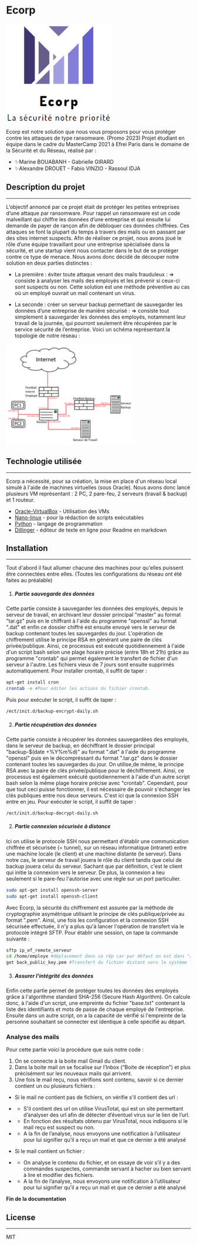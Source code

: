 # Ecorp

<img src="logo-pj-Ransomeware.png" width="290" height="270" />

Ecorp est notre solution que nous vous proposons pour vous protéger contre les attaques de type ransomware. 
(Promo 2023) Projet étudiant en équipe dans le cadre du MasterCamp 2021 à Efrei Paris dans le domaine de la Sécurité et du Réseau, réalisé par : 
- ✨Marine BOUABANH - Gabrielle GIRARD  
- ✨Alexandre DROUET - Fabio VINZIO - Rassoul IDJA 


## Description du projet
---
L’objectif annoncé par ce projet était de protéger les petites entreprises d’une attaque par ransomware. Pour rappel un ransomware est un code malveillant qui chiffre les données d’une entreprise et qui ensuite lui demande de payer de rançon afin de débloquer ces données chiffrées. Ces attaques se font la plupart du temps à travers des mails ou en passant par des sites internet suspects.
Afin de réaliser ce projet, nous avons joué le rôle d’une équipe travaillant pour une entreprise spécialisée dans la sécurité, et une startup vient nous contacter dans le but de se protéger contre ce type de menace. Nous avons donc décidé de découper notre solution en deux parties distinctes : 
-	La première : éviter toute attaque venant des mails frauduleux :
=> consiste à analyser les mails des employés et les prévenir si ceux-ci sont suspects ou non. Cette solution est une méthode préventive au cas où un employé ouvrait un mail contenant un virus. 

-	La seconde : créer un serveur backup permettant de sauvegarder les données d’une entreprise de manière sécurisé :
=> consiste tout simplement à sauvegarder les données des employés, notamment leur travail de la journée, qui pourront seulement être récupérées par le service sécurité de l’entreprise. 
Voici un schéma représentant la topologie de notre réseau :

<img src="reseau_projet_mc.png" width="350" height="276" />

## Technologie utilisée
---
Ecorp a nécessité, pour sa création, la mise en place d'un réseau local simulé à l'aide de machines virtuelles (sous Oracle). Nous avons donc lancé plusieurs VM représentant : 2 PC, 2 pare-feu, 2 serveurs (travail & backup) et 1 routeur. 

- [Oracle-VirtualBox](https://www.virtualbox.org/) - Utilisation des VMs
- [Nano-linux]() - pour la rédaction de scripts exécutables
- [Python]() - langage de programmation
- [Dillinger](https://dillinger.io/) - éditeur de texte en ligne pour Readme en markdown

## Installation
---
Tout d'abord il faut allumer chacune des machines pour qu'elles puissent être connectées entre elles. (Toutes les configurations du réseau ont été faites au préalable)

1. ##### Partie sauvegarde des données 
Cette partie consiste à sauvegarder les données des employés, depuis le serveur de travail, en archivant leur dossier principal "master" au format "tar.gz" puis en le chiffrant à l'aide du programme "openssl" au format ".dat" et enfin ce dossier chiffré est ensuite envoyé vers le serveur de backup contenant toutes les sauvegardes du jour. L'opération de chiffrement utilise le principe RSA en générant une paire de clés privée/publique. Ainsi, ce processus est exécuté quotidiennement à l'aide d'un script bash selon une plage horaire précise (entre 18h et 21h) grâce au programme "crontab" qui permet également le transfert de fichier d'un serveur à l'autre. Les fichiers vieux de 7 jours sont ensuite supprimés automatiquement.
Pour installer crontab, il suffit de taper :
```sh
apt-get install cron
crontab -e #Pour éditer les actions du fichier crontab.
```
Puis pour exécuter le script, il suffit de taper :
```sh
/ect/init.d/backup-encrypt-daily.sh 
```
2. ##### Partie récupération des données 
Cette partie consiste à récupérer les données sauvegardées des employés, dans le serveur de backup, en déchiffrant le dossier principal "backup-$(date +%Y%m%d)" au format ".dat" à l'aide du programme "openssl" puis en le décompréssant du format ".tar.gz" dans le dossier contenant toutes les sauvegardes du jour. On utilise,de même, le principe RSA avec la paire de clés privée/publique pour le déchiffrement. Ainsi, ce processus est également exécuté quotidiennement à l'aide d'un autre script bash selon la même plage horaire précise avec "crontab". Cependant, pour que tout ceci puisse fonctionner, il est nécessaire de pouvoir s'échanger les clés publiques entre nos deux serveurs. C'est ici que la connexion SSH entre en jeu.
Pour exécuter le script, il suffit de taper :
```sh
/ect/init.d/backup-decrypt-daily.sh 
```
2. ##### Partie connexion sécurisée à distance
Ici on utilise le protocole SSH nous permettant d'établir une communication chiffrée et sécurisée (= tunnel), sur un réseau informatique (intranet) entre une machine locale (le client) et une machine distante (le serveur). Dans notre cas, le serveur de travail jouera le rôle du client tandis que celui de backup jouera celui du serveur. Sachant que par définition, c'est le client qui initie la connexion vers le serveur. De plus, la connexion a lieu seulement si le pare-feu l'autorise avec une règle sur un port particulier.
```sh
sudo apt-get install openssh-server
sudo apt-get install openssh-client
```
Avec Ecorp, la sécurité du chiffrement est assurée par la méthode de cryptographie asymétrique utilisant le principe de clés publique/privée au format ".pem". 
Ainsi, une fois les configuration et la connexion SSH sécurisée effectuée, il n'y a plus qu'à lancer l'opération de transfert via le protocole intégré SFTP.
Pour établir une session, on tape la commande suivante :
```sh
sftp ip_of_remote_serveur 
cd /home/employe #déplacement dans ce rép car par défaut on est dans "/root"
get back_public_key.pem #Transfert du fichier distant vers le système local
```
3. ##### Assurer l'intégrité des données 
Enfin cette partie permet de protéger toutes les données des employés grâce à l'algorithme standard SHA-256 (Secure Hash Algorithm).
On calcule donc, à l'aide d'un script, une empreinte du fichier "base.txt" contenant la liste des identifiants et mots de passe de chaque employé de l'entreprise.
Ensuite dans un autre script, on a la capacité de vérifié si l'empreinte de la personne souhaitant se connecter est identique à celle spécifié au départ.

### Analyse des mails
Pour cette partie voici la procédure que suis notre code : 
1. On se connecte à la boite mail Gmail du client. 
2. Dans la boite mail on se focalise sur l’Inbox (“Boite de réception”) et plus précisément sur les nouveaux mails qui arrivent.  
3. Une fois le mail reçu, nous vérifions sont contenu, savoir si ce dernier contient un ou plusieurs fichiers :
- Si le mail ne contient pas de fichiers, on vérifie s'il contient des url :
- - S'il contient des url on utilise VirusTotal, qui est un site permettant d’analyser des url afin de détecter d’éventuel virus sur le lien de l’url. 
- - En fonction des résultats obtenu par VirusTotal, nous indiquons si le mail reçu est suspect ou non.
- - A la fin de l’analyse, nous envoyons une notification à l’utilisateur pour lui signifier qu’il a reçu un mail et que ce dernier a été analysé

- Si le mail contient un fichier :
- - On analyse le contenu du fichier, et on essaye de voir s’il y a des commandes suspectes, commande servant à hacher ou bien servant à lire et modifier des fichiers.
- - A la fin de l’analyse, nous envoyons une notification à l’utilisateur pour lui signifier qu’il a reçu un mail et que ce dernier a été analysé

**Fin de la documentation**

## License
---
MIT

